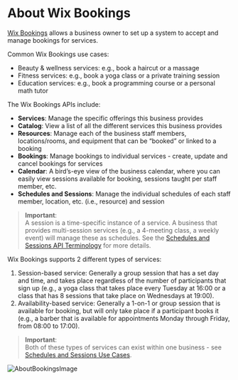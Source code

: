# About Wix Bookings

[Wix Bookings](https://support.wix.com/en/article/about-wix-bookings) allows a business owner to set up a system to accept and manage bookings for services.

Common Wix Bookings use cases:
- Beauty & wellness services: e.g., book a haircut or a massage
- Fitness services: e.g., book a yoga class or a private training session
- Education services: e.g., book a programming course or a personal math tutor

The Wix Bookings APIs include:
- **Services**: Manage the specific offerings this business provides
- **Catalog**: View a list of all the different services this business provides
- **Resources**: Manage each of the business staff members, locations/rooms, and equipment that can be “booked” or linked to a booking
- **Bookings**: Manage bookings to individual services - create, update and cancel bookings for services
- **Calendar**: A bird’s-eye view of the business calendar, where you can easily view sessions available for booking, sessions taught per staff member, etc.
- **Schedules and Sessions**: Manage the individual schedules of each staff member, location, etc. (i.e., resource) and session 

> **Important**:  
A session is a time-specific instance of a service. A business that provides multi-session services (e.g., a 4-meeting class, a weekly event) will manage these as schedules. See the [Schedules and Sessions API Terminology]() for more details.

Wix Bookings supports 2 different types of services:
1. Session-based service: Generally a group session that has a set day and time, and takes place regardless of the number of participants that sign up (e.g., a yoga class that takes place every Tuesday at 16:00 or a class that has 8 sessions that take place on Wednesdays at 19:00).
2. Availability-based service: Generally a 1-on-1 or group session that is available for booking, but will only take place if a participant books it (e.g., a barber that is available for appointments Monday through Friday, from 08:00 to 17:00).

> **Important**:  
Both of these types of services can exist within one business - see [Schedules and Sessions Use Cases]().

![AboutBookingsImage](./images/BookingsSchedules)
